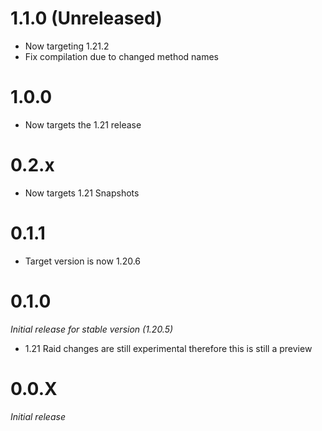 # 1.1.0 (Unreleased)
* Now targeting 1.21.2
* Fix compilation due to changed method names

# 1.0.0
* Now targets the 1.21 release

# 0.2.x
* Now targets 1.21 Snapshots

# 0.1.1
* Target version is now 1.20.6

# 0.1.0
_Initial release for stable version (1.20.5)_
* 1.21 Raid changes are still experimental therefore this is still a preview

# 0.0.X
_Initial release_
